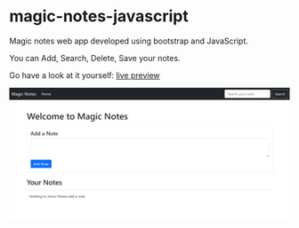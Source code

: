# magic-notes-javascript

Magic notes web app developed using bootstrap and JavaScript.

You can Add, Search, Delete, Save your notes.

Go have a look at it yourself: [live preview](https://ahmedawwan.github.io/magic-notes-javascript/)

![alt text](https://raw.githubusercontent.com/ahmedawwan/magic-notes-javascript/master/images/Animation.gif?token=GHSAT0AAAAAABTY7V42RA72TJEPYZHBEWNKYTBCYNA)


